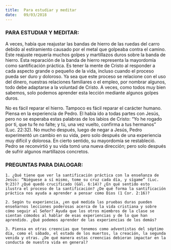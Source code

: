 ```yaml
---
title:  Para estudiar y meditar
date:   09/03/2018
---
```


### PARA ESTUDIAR Y MEDITAR:

A veces, había que reajustar las bandas de hierro de las ruedas del carro debido al estiramiento causado por el metal que golpeaba contra el camino. Este reajuste requería muchos golpes y martillazos duros sobre la banda de hierro. Esta reparación de la banda de hierro representa la mayordomía como santificación práctica. Es tener la mente de Cristo al responder a cada aspecto grande o pequeño de la vida, incluso cuando el proceso pueda ser duro y doloroso. Ya sea que este proceso se relacione con el uso del dinero, nuestras relaciones familiares o el empleo, por nombrar algunos, todo debe adaptarse a la voluntad de Cristo. A veces, como todos muy bien sabemos, solo podemos aprender esta lección mediante algunos golpes duros. 

No es fácil reparar el hierro. Tampoco es fácil reparar el carácter humano. Piensa en la experiencia de Pedro. El había ido a todas partes con Jesús, pero no se esperaba estas palabras de los labios de Cristo: “Yo he rogado por ti, que tu fe no falte; y tú, una vez vuelto, confirma a tus hermanos” (Luc. 22:32). No mucho después, luego de negar a Jesús, Pedro experimentó un cambio en su vida, pero solo después de una experiencia muy difícil y dolorosa. En cierto sentido, su mayordomía se restableció. Pedro se reconvirtió y su vida tomó una nueva dirección; pero solo después de sufrir algunos martillazos concretos. 

### PREGUNTAS PARA DIALOGAR:

`1. ¿Qué tiene que ver la santificación práctica con la enseñanza de Jesús: “Niéguese a sí mismo, tome su cruz cada día, y sígame” (Luc. 9:23)? ¿Qué quedó crucificado (Gál. 6:14)? ¿En qué sentido esto ilustra el proceso de la santificación? ¿De qué forma la santificación práctica nos ayuda a aprender a pensar como Dios (1 Cor. 2:16)?`

`2. Según tu experiencia, ¿en qué medida las pruebas duras pueden enseñarnos lecciones poderosas acerca de la vida cristiana y sobre cómo seguir al Señor? Ayuda que los otros miembros de la clase se sientan cómodos al hablar de esas experiencias y de lo que han aprendido. ¿Qué podemos aprender de las experiencias de los demás?`

`3. Piensa en otras creencias que tenemos como adventistas del séptimo día, como el sábado, el estado de los muertos, la creación, la segunda venida y otras. ¿De qué manera estas creencias debieran impactar en la conducta de nuestra vida en general?`